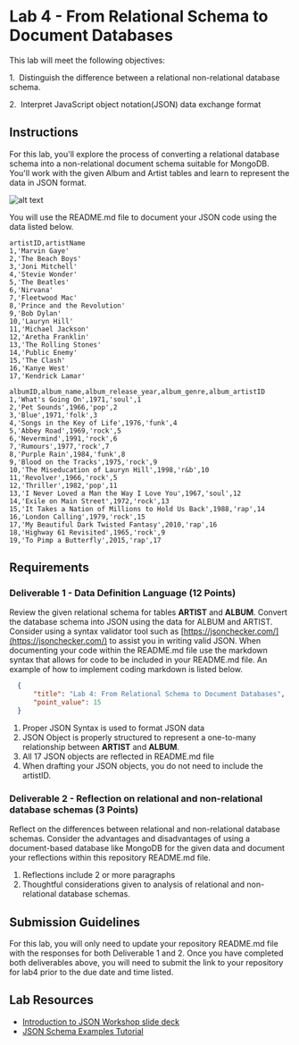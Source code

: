 # Lab 4 - From Relational Schema to Document Databases
This lab will meet the following objectives:

1.  Distinguish the difference between a relational non-relational database schema.

2.  Interpret JavaScript object notation(JSON) data exchange format

## Instructions
For this lab, you'll explore the process of converting a relational database schema into a non-relational document schema suitable for MongoDB. You'll work with the given Album and Artist tables and learn to represent the data in JSON format.

![alt text](https://instructorc.github.io/site/slides/database/images/general/album_artist_erd.PNG)

You will use the README.md file to document your JSON code using the data listed below.
```
artistID,artistName
1,'Marvin Gaye'
2,'The Beach Boys'
3,'Joni Mitchell'
4,'Stevie Wonder'
5,'The Beatles'
6,'Nirvana'
7,'Fleetwood Mac'
8,'Prince and the Revolution'
9,'Bob Dylan'
10,'Lauryn Hill'
11,'Michael Jackson'
12,'Aretha Franklin'
13,'The Rolling Stones'
14,'Public Enemy'
15,'The Clash'
16,'Kanye West'
17,'Kendrick Lamar'

albumID,album_name,album_release_year,album_genre,album_artistID
1,'What's Going On',1971,'soul',1
2,'Pet Sounds',1966,'pop',2
3,'Blue',1971,'folk',3
4,'Songs in the Key of Life',1976,'funk',4
5,'Abbey Road',1969,'rock',5
6,'Nevermind',1991,'rock',6
7,'Rumours',1977,'rock',7
8,'Purple Rain',1984,'funk',8
9,'Blood on the Tracks',1975,'rock',9
10,'The Miseducation of Lauryn Hill',1998,'r&b',10
11,'Revolver',1966,'rock',5
12,'Thriller',1982,'pop',11
13,'I Never Loved a Man the Way I Love You',1967,'soul',12
14,'Exile on Main Street',1972,'rock',13
15,'It Takes a Nation of Millions to Hold Us Back',1988,'rap',14
16,'London Calling',1979,'rock',15
17,'My Beautiful Dark Twisted Fantasy',2010,'rap',16
18,'Highway 61 Revisited',1965,'rock',9
19,'To Pimp a Butterfly',2015,'rap',17
```

## Requirements

### Deliverable 1 - Data Definition Language (12 Points)
Review the given relational schema for tables **ARTIST** and **ALBUM**.  Convert the database schema into JSON using the data for ALBUM and ARTIST.  Consider using a syntax validator tool such as [https://jsonchecker.com/](https://jsonchecker.com/) to assist you in writing valid JSON. When documenting your code within the README.md file use the markdown syntax that allows for code to be included in your README.md file.  An example of how to implement coding markdown is listed below.  
```json
  {
      "title": "Lab 4: From Relational Schema to Document Databases",
      "point_value": 15
  }
```
  1. Proper JSON Syntax is used to format JSON data
  2. JSON Object is properly structured to represent a one-to-many relationship between **ARTIST** and **ALBUM**.
  3. All 17 JSON objects are reflected in README.md file
  4. When drafting your JSON objects, you do not need to include the artistID.

### Deliverable 2 - Reflection on relational and non-relational database schemas (3 Points)
Reflect on the differences between relational and non-relational database schemas. Consider the advantages and disadvantages of using a document-based database like MongoDB for the given data and document your reflections within this repository README.md file. 
  1. Reflections include 2 or more paragraphs
  2. Thoughtful considerations given to analysis of relational and non-relational database schemas.


## Submission Guidelines

For this lab, you will only need to update your repository README.md file with the responses for both Deliverable 1 and 2.
Once you have completed both deliverables above, you will need to submit the link to your repository for lab4 prior to the due date and time listed. 


## Lab Resources
- [Introduction to JSON Workshop slide deck](https://instructorc.github.io/site/slides/presentation/api.html)
- [JSON Schema Examples Tutorial](https://www.mongodb.com/basics/json-schema-examples)

